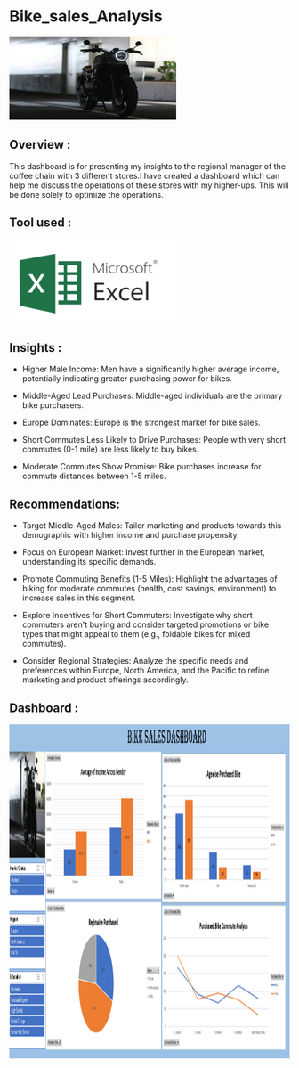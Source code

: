 # Bike_sales_Analysis

<img src="bike.jpg" width="300" height="150"/>&nbsp;


## Overview : 
This dashboard is for presenting my insights to the regional manager of the coffee chain with 3 different stores.I have created a dashboard which can help me discuss the operations of these stores with my higher-ups. This will be done solely to optimize the operations.

## Tool used :
<img src="./microsoft-excel.png" width="300" height="150"/>&nbsp;


## Insights :
- Higher Male Income: Men have a significantly higher average income, potentially indicating greater purchasing power for bikes.

- Middle-Aged Lead Purchases: Middle-aged individuals are the primary bike purchasers.

- Europe Dominates: Europe is the strongest market for bike sales.

- Short Commutes Less Likely to Drive Purchases: People with very short commutes (0-1 mile) are less likely to buy bikes.

- Moderate Commutes Show Promise: Bike purchases increase for commute distances between 1-5 miles.

## Recommendations:

- Target Middle-Aged Males: Tailor marketing and products towards this demographic with higher income and purchase propensity.
  
- Focus on European Market: Invest further in the European market, understanding its specific demands.

- Promote Commuting Benefits (1-5 Miles): Highlight the advantages of biking for moderate commutes (health, cost savings, environment) to increase sales in this segment.

- Explore Incentives for Short Commuters: Investigate why short commuters aren't buying and consider targeted promotions or bike types that might appeal to them (e.g., foldable bikes for mixed commutes).

- Consider Regional Strategies: Analyze the specific needs and preferences within Europe, North America, and the Pacific to refine marketing and product offerings accordingly.

## Dashboard :
<img src="Dashboard_img.png" width="2500" height="600"/>&nbsp;
